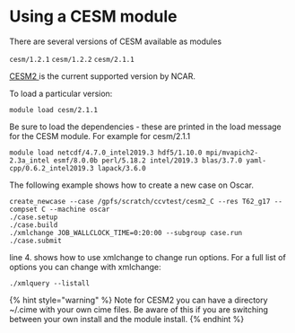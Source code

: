 # Using a CESM module

There are several versions of CESM available as modules

`cesm/1.2.1` `cesm/1.2.2` `cesm/2.1.1`

[CESM2 ](http://www.cesm.ucar.edu/models/cesm2/)is the current supported version by NCAR.

To load a particular version:

`module load cesm/2.1.1`

Be sure to load the dependencies - these are printed in the load message for the CESM module. For example for cesm/2.1.1

`module load netcdf/4.7.0_intel2019.3 hdf5/1.10.0 mpi/mvapich2-2.3a_intel esmf/8.0.0b perl/5.18.2 intel/2019.3 blas/3.7.0 yaml-cpp/0.6.2_intel2019.3 lapack/3.6.0`

The following example shows how to create a new case on Oscar.

```text
create_newcase --case /gpfs/scratch/ccvtest/cesm2_C --res T62_g17 --compset C --machine oscar
./case.setup
./case.build 
./xmlchange JOB_WALLCLOCK_TIME=0:20:00 --subgroup case.run
./case.submit
```

line 4. shows how to use xmlchange to change run options. For a full list of options you can change with xmlchange:

`./xmlquery --listall`

{% hint style="warning" %}
Note for CESM2 you can have a directory ~/.cime with your own cime files. Be aware of this if you are switching between your own install and the module install.
{% endhint %}

